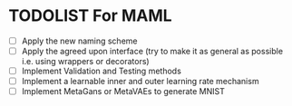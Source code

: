 # TODOLIST For MAML
* [ ] Apply the new naming scheme
* [ ] Apply the agreed upon interface (try to make it as general as possible i.e. using wrappers or decorators)
* [ ] Implement Validation and Testing methods
* [ ] Implement a learnable inner and outer learning rate mechanism
* [ ] Implement MetaGans or MetaVAEs to generate MNIST